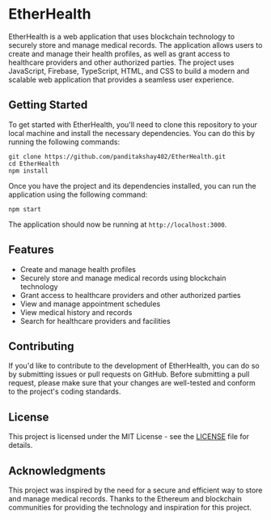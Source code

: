 <!DOCTYPE html>
<html>

<head>
  <meta charset="UTF-8">
</head>

<body>
  <h1>EtherHealth</h1>
  <p>EtherHealth is a web application that uses blockchain technology to securely store and manage medical records. The application allows users to create and manage their health profiles, as well as grant access to healthcare providers and other authorized parties. The project uses JavaScript, Firebase, TypeScript, HTML, and CSS to build a modern and scalable web application that provides a seamless user experience.</p>

  <h2>Getting Started</h2>
  <p>To get started with EtherHealth, you'll need to clone this repository to your local machine and install the necessary dependencies. You can do this by running the following commands:</p>

  <pre><code>git clone https://github.com/panditakshay402/EtherHealth.git
cd EtherHealth
npm install
</code></pre>

  <p>Once you have the project and its dependencies installed, you can run the application using the following command:</p>

  <pre><code>npm start
</code></pre>

  <p>The application should now be running at <code>http://localhost:3000</code>.</p>

  <h2>Features</h2>
  <ul>
    <li>Create and manage health profiles</li>
    <li>Securely store and manage medical records using blockchain technology</li>
    <li>Grant access to healthcare providers and other authorized parties</li>
    <li>View and manage appointment schedules</li>
    <li>View medical history and records</li>
    <li>Search for healthcare providers and facilities</li>
  </ul>

  <h2>Contributing</h2>
  <p>If you'd like to contribute to the development of EtherHealth, you can do so by submitting issues or pull requests on GitHub. Before submitting a pull request, please make sure that your changes are well-tested and conform to the project's coding standards.</p>

  <h2>License</h2>
  <p>This project is licensed under the MIT License - see the <a href="LICENSE">LICENSE</a> file for details.</p>

  <h2>Acknowledgments</h2>
  <p>This project was inspired by the need for a secure and efficient way to store and manage medical records. Thanks to the Ethereum and blockchain communities for providing the technology and inspiration for this project.</p>
</body>

</html>
